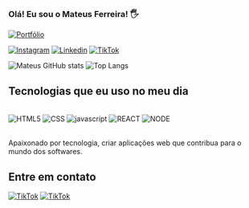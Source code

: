 
### Olá! Eu sou o Mateus Ferreira! 🖐️

[![Portfólio ](https://img.shields.io/website-up-down-green-red/http/monip.org.svg)](https://mateusferreira.dev.br)

[![Instagram](https://img.shields.io/badge/Instagram-E4405F?style=for-the-badge&logo=instagram&logoColor=white)](https://mateusferreira.dev.br)
[![Linkedin](https://img.shields.io/badge/LinkedIn-0077B5?style=for-the-badge&logo=linkedin&logoColor=white)](https://mateusferreira.dev.br)
[![TikTok](https://img.shields.io/badge/TikTok-000000?style=for-the-badge&logo=tiktok&logoColor=white)](https://mateusferreira.dev.br)

![Mateus GitHub stats](https://github-readme-stats.vercel.app/api?username=mateusProDev&show_icons=true&theme=codeSTACKr)
![Top Langs](https://github-readme-stats.vercel.app/api/top-langs/?username=mateusprodev&layout=compact)

## Tecnologias que eu uso no meu dia 

<div style="display: inline_block"><br/>
    <img src="https://img.shields.io/badge/HTML5-E34F26?style=for-the-badge&logo=html5&logoColor=white" alt="HTML5" aling="center" />
    <img src="https://img.shields.io/badge/CSS3-1572B6?style=for-the-badge&logo=css3&logoColor=white" alt="CSS" aling="center" />
    <img src="https://img.shields.io/badge/JavaScript-323330?style=for-the-badge&logo=javascript&logoColor=F7DF1E" alt="javascript" aling="center" />
    <img src="https://img.shields.io/badge/React-20232A?style=for-the-badge&logo=react&logoColor=61DAFB" alt="REACT" aling="center" />
    <img src="https://img.shields.io/badge/Node.js-43853D?style=for-the-badge&logo=node.js&logoColor=white" alt="NODE" aling="center" />
</div><br/>

Apaixonado por tecnologia, criar aplicações web que contribua para o mundo dos softwares.

## Entre em contato

[![TikTok](https://img.shields.io/badge/Gmail-D14836?style=for-the-badge&logo=gmail&logoColor=white)](https://mateusferreira.dev.br) [![TikTok](https://img.shields.io/badge/WhatsApp-25D366?style=for-the-badge&logo=whatsapp&logoColor=white)](https://mateusferreira.dev.br)
